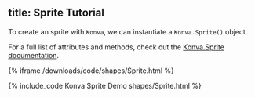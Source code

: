 title: Sprite Tutorial
---

To create an sprite with `Konva`, we can instantiate a `Konva.Sprite()` object.

For a full list of attributes and methods, check out the [Konva.Sprite documentation](http://konvajs.github.io/api/Konva.Sprite.html).

{% iframe /downloads/code/shapes/Sprite.html %}

{% include_code Konva Sprite Demo shapes/Sprite.html %}
